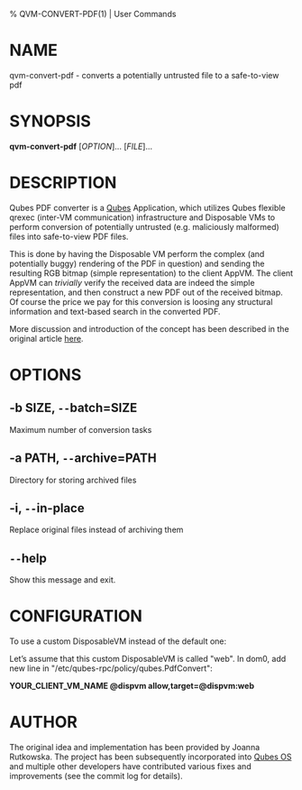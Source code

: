 % QVM-CONVERT-PDF(1) | User Commands

NAME
===============
qvm-convert-pdf - converts a potentially untrusted file to a safe-to-view pdf

SYNOPSIS
===============
**qvm-convert-pdf** [_OPTION_]... [_FILE_]...

DESCRIPTION
==============
Qubes PDF converter is a [Qubes](https://qubes-os.org) Application, which utilizes Qubes flexible qrexec
(inter-VM communication) infrastructure and Disposable VMs to perform conversion
of potentially untrusted (e.g. maliciously malformed) files into
safe-to-view PDF files.

This is done by having the Disposable VM perform the complex (and potentially
buggy) rendering of the PDF in question) and sending the resulting RGB bitmap
(simple representation) to the client AppVM. The client AppVM can _trivially_
verify the received data are indeed the simple representation, and then
construct a new PDF out of the received bitmap. Of course the price we pay for
this conversion is loosing any structural information and text-based search in
the converted PDF.

More discussion and introduction of the concept has been described in the original article [here](https://blog.invisiblethings.org/2013/02/21/converting-untrusted-pdfs-into-trusted.html).

OPTIONS
=============
**-b** SIZE, **`--`batch**=SIZE
--------------------------------
Maximum number of conversion tasks

**-a** PATH, **`--`archive**=PATH
----------------------------------
Directory for storing archived files

**-i**, **`--`in-place**
-------------------------
Replace original files instead of archiving them

**`--`help**
-------------
Show this message and exit.

CONFIGURATION
===============
To use a custom DisposableVM instead of the default one:

Let’s assume that this custom DisposableVM is called "web".
In dom0, add new line in "/etc/qubes-rpc/policy/qubes.PdfConvert":

**YOUR_CLIENT_VM_NAME @dispvm allow,target=@dispvm:web**

AUTHOR
============
The original idea and implementation has been provided by Joanna Rutkowska. The
project has been subsequently incorporated into [Qubes OS](https://qubes-os.org)
and multiple other developers have contributed various fixes and improvements
(see the commit log for details).
